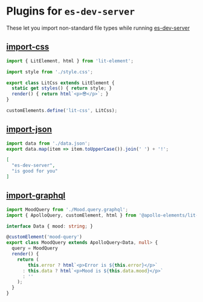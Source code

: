 # Plugins for `es-dev-server`

These let you import non-standard file types while running [es-dev-server](https://github.com/open-wc/open-wc)

## [import-css](./packages/es-dev-server-import-css)
```js
import { LitElement, html } from 'lit-element';

import style from './style.css';

export class LitCss extends LitElement {
  static get styles() { return style; }
  render() { return html`<p>😎</p>`; }
}

customElements.define('lit-css', LitCss);
```

## [import-json](./packages/es-dev-server-import-json)
```js
import data from './data.json';
export data.map(item => item.toUpperCase()).join(' ') + '!';
```
```json
[
  "es-dev-server",
  "is good for you"
]
```

## [import-graphql](./packages/es-dev-server-import-graphql)
```ts
import MoodQuery from './Mood.query.graphql';
import { ApolloQuery, customElement, html } from '@apollo-elements/lit-apollo';

interface Data { mood: string; }

@customElement('mood-query')
export class MoodQuery extends ApolloQuery<Data, null> {
  query = MoodQuery
  render() {
    return (
        this.error ? html`<p>Error is ${this.error}</p>`
      : this.data ? html`<p>Mood is ${this.data.mood}</p>`
      : ''
    );
  }
}
```
